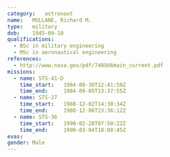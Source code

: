 ```yaml
---
category:	astronaut
name:	MULLANE, Richard M.
type:	military
dob:	1945-09-10
qualifications:
  - BSc in military engineering
  - MSc in aeronautical engineering
references:
  - http://www.nasa.gov/pdf/740566main_current.pdf
missions:
  - name: STS-41-D
    time_start:   1984-08-30T12:41:50Z
    time_end:     1984-09-05T13:37:55Z
  - name: STS-27
    time_start:   1988-12-02T14:30:34Z
    time_end:     1988-12-06T23:36:12Z
  - name: STS-36
    time_start:   1990-02-28T07:50:22Z
    time_end:     1990-03-04T18:08:45Z
evas:
gender:	Male
---
```

